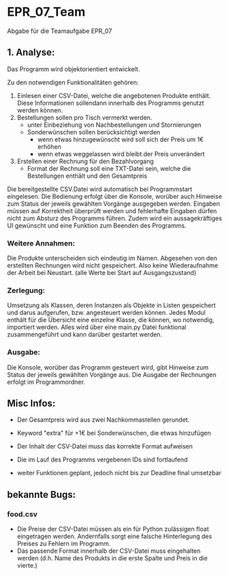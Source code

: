 # EPR_07_Team
Abgabe für die Teamaufgabe EPR_07

## 1. Analyse:
Das Programm wird objektorientiert entwickelt.

Zu den notwendigen Funktionalitäten gehören:
  1. Einlesen einer CSV-Datei, welche die angebotenen Produkte enthält. Diese Informationen sollendann innerhalb des Programms genutzt werden können.
  2. Bestellungen sollen pro Tisch vermerkt werden.
     - unter Einbeziehung von Nachbestellungen und Stornierungen
     - Sonderwünschen sollen berücksichtigt werden
       - wenn etwas hinzugewünscht wird soll sich der Preis um 1€ erhöhen
       - wenn etwas weggelassen wird bleibt der Preis unverändert
  3. Erstellen einer Rechnung für den Bezahlvorgang
     - Format der Rechnung soll eine TXT-Datei sein, welche die Bestellungen enthält und den Gesamtpreis

Die bereitgestellte CSV.Datei wird automatisch bei Programmstart eingelesen.
Die Bedienung erfolgt über die Konsole, worüber auch Hinweise zum Status der jeweils gewählten Vorgänge ausgegeben werden.
Eingaben müssen auf Korrektheit überprüft werden und fehlerhafte Eingaben dürfen nicht zum Absturz des Programms führen.
Zudem wird ein aussagekräftiges UI gewünscht und eine Funktion zum Beenden des Programms.

### Weitere Annahmen: 
Die Produkte unterscheiden sich eindeutig im Namen.
Abgesehen von den erstellten Rechnungen wird nicht gespeichert. Also keine Wiederaufnahme der Arbeit bei Neustart. (alle Werte bei Start auf Ausgangszustand)
 
### Zerlegung: 
Umsetzung als Klassen, deren Instanzen als Objekte in Listen gespeichert und darus aufgerufen, bzw. angesteuert werden können.
Jedes Modul enthält für die Übersicht eine einzelne Klasse, die können, wo notwendig, importiert werden.
Alles wird über eine main.py Datei funktional zusammengeführt und kann darüber gestartet werden.
 
### Ausgabe: 
Die Konsole, worüber das Programm gesteuert wird, gibt Hinweise zum Status der jeweils gewählten Vorgänge aus.
Die Ausgabe der Rechnungen erfolgt im Programmordner.

## Misc Infos:
- Der Gesamtpreis wird aus zwei Nachkommastellen gerundet.
- Keyword "extra" für +1€ bei Sonderwünschen, die etwas hinzufügen
- Der Inhalt der CSV-Datei muss das korrekte Format aufweisen
- Die im Lauf des Programms vergebenen IDs sind fortlaufend

- weiter Funktionen geplant, jedoch nicht bis zur Deadline final umsetzbar

## bekannte Bugs:
### food.csv
- Die Preise der CSV-Datei müssen als ein für Python zulässigen float eingetragen werden. Andernfalls sorgt eine falsche Hinterlegung des Preises zu Fehlern im Programm.
- Das passende Format innerhalb der CSV-Datei muss eingehalten werden (d.h. Name des Produkts in die erste Spalte und Preis in die vierte.)
